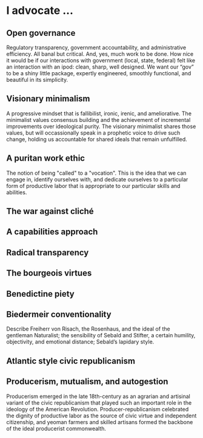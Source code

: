 I advocate ...
==============


## Open governance

Regulatory transparency, government accountability, and administrative efficiency. All banal but critical. And, yes, much work to be done. How nice it would be if our interactions with government (local, state, federal) felt like an interaction with an ipod: clean, sharp, well designed. We want our “gov” to be a shiny little package, expertly engineered, smoothly functional, and beautiful in its simplicity.


## Visionary minimalism

A progressive mindset that is fallibilist, ironic, irenic, and ameliorative. The minimalist values consensus building and the achievement of incremental improvements over ideological purity. The visionary minimalist shares those values, but will occassionally speak in a prophetic voice to drive such change, holding us accountable for shared ideals that remain unfulfilled.


## A puritan work ethic

The notion of being "called" to a "vocation". This is the idea that we can engage in, identify ourselves with, and dedicate ourselves to a particular form of productive labor that is appropriate to our particular skills and abilities.


## The war against cliché


## A capabilities approach


## Radical transparency


## The bourgeois virtues


## Benedictine piety


## Biedermeir conventionality

Describe Freiherr von Risach, the Rosenhaus, and the ideal of the gentleman Naturalist; the sensibility of Sebald and Stifter, a certain humility, objectivity, and emotional distance; Sebald’s lapidary style.


## Atlantic style civic republicanism

## Producerism, mutualism, and autogestion

Producerism emerged in the late 18th-century as an agrarian and artisinal variant of the civic republicanism that played such an important role in the ideology of the American Revolution. Producer-republicanism celebrated the dignity of productive labor as the source of civic virtue and independent citizenship, and yeoman farmers and skilled artisans formed the backbone of the ideal producerist commonwealth.

